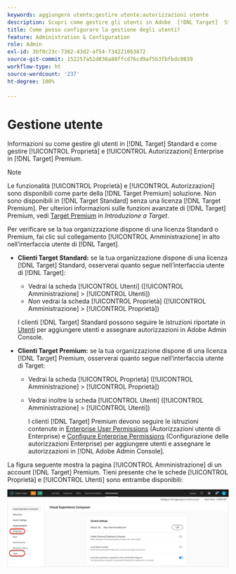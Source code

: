 ```yaml
---
keywords: aggiungere utente;gestire utente;autorizzazioni utente
description: Scopri come gestire gli utenti in Adobe  [!DNL Target]  Standard e come gestire le proprietà e le autorizzazioni Enterprise in Adobe  [!DNL Target]  Premium.
title: Come posso configurare la gestione degli utenti?
feature: Administration & Configuration
role: Admin
exl-id: 3bf0c23c-7382-43d2-af54-734221063872
source-git-commit: 152257a52d836a88ffcd76cd9af5b3fbfbdc0839
workflow-type: ht
source-wordcount: '237'
ht-degree: 100%

---
```


# Gestione utente

Informazioni su come gestire gli utenti in [!DNL Target] Standard e come gestire [!UICONTROL Proprietà] e [!UICONTROL Autorizzazioni] Enterprise in [!DNL Target] Premium.

>[!NOTE]
>
>Le funzionalità [!UICONTROL Proprietà] e [!UICONTROL Autorizzazioni] sono disponibili come parte della [!DNL Target Premium] soluzione. Non sono disponibili in [!DNL Target Standard] senza una licenza [!DNL Target Premium]. Per ulteriori informazioni sulle funzioni avanzate di [!DNL Target] Premium, vedi [Target Premium](/help/main/c-intro/intro.md#premium) in *Introduzione a Target*.

Per verificare se la tua organizzazione dispone di una licenza Standard o Premium, fai clic sul collegamento [!UICONTROL Amministrazione] in alto nell’interfaccia utente di [!DNL Target].

* **Clienti Target Standard:** se la tua organizzazione dispone di una licenza [!DNL Target] Standard, osserverai quanto segue nell’interfaccia utente di [!DNL Target]:

   * Vedrai la scheda [!UICONTROL Utenti] ([!UICONTROL Amministrazione] > [!UICONTROL Utenti])
   * *Non* vedrai la scheda [!UICONTROL Proprietà] ([!UICONTROL Amministrazione] > [!UICONTROL Proprietà])

   I clienti [!DNL Target] Standard possono seguire le istruzioni riportate in [Utenti](/help/main/administrating-target/c-user-management/c-user-management/user-management.md) per aggiungere utenti e assegnare autorizzazioni in Adobe Admin Console.

* **Clienti Target Premium:** se la tua organizzazione dispone di una licenza [!DNL Target] Premium, osserverai quanto segue nell’interfaccia utente di Target:

   * Vedrai la scheda [!UICONTROL Proprietà] ([!UICONTROL Amministrazione] > [!UICONTROL Proprietà])
   * Vedrai inoltre la scheda [!UICONTROL Utenti] ([!UICONTROL Amministrazione] > [!UICONTROL Utenti])

      I clienti [!DNL Target] Premium devono seguire le istruzioni contenute in [Enterprise User Permissions](/help/main/administrating-target/c-user-management/property-channel/property-channel.md#concept_E396B16FA2024ADBA27BC056138F9838) (Autorizzazioni utente di Enterprise) e [Configure Enterprise Permissions](/help/main/administrating-target/c-user-management/property-channel/properties-overview.md#concept_22F2855DBF0D4754B9460F5D68749C71) (Configurazione delle autorizzazioni Enterprise) per aggiungere utenti e assegnare le autorizzazioni in [!DNL Adobe Admin Console].

La figura seguente mostra la pagina [!UICONTROL Amministrazione] di un account [!DNL Target] Premium. Tieni presente che le schede [!UICONTROL Proprietà] e [!UICONTROL Utenti] sono entrambe disponibili:

![Scheda Amministrazione](/help/main/administrating-target/assets/premium.png)
